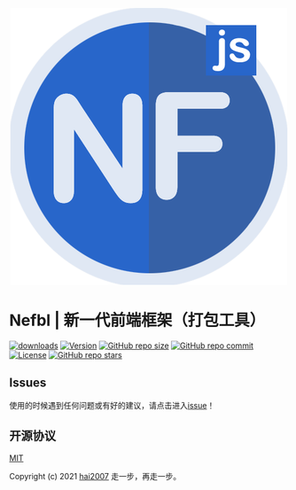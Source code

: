 <p align='center'>
    <a href='https://nefbl.github.io/pack' target='_blank'>
        <img src='./logo.png'>
    </a>
</p>

# Nefbl | 新一代前端框架（打包工具）

<p>
  <a href="https://hai2007.gitee.io/npm-downloads?interval=7&packages=@nefbl/pack"><img src="https://img.shields.io/npm/dm/@nefbl/pack.svg" alt="downloads"></a>
  <a href="https://www.npmjs.com/package/@nefbl/pack"><img src="https://img.shields.io/npm/v/@nefbl/pack.svg" alt="Version"></a>
  <a href="https://github.com/nefbl/pack/graphs/code-frequency" target='_blank'><img alt="GitHub repo size" src="https://img.shields.io/github/repo-size/nefbl/pack"></a>
  <a href="https://github.com/nefbl/pack/graphs/commit-activity" target='_blank'><img alt="GitHub repo commit" src="https://img.shields.io/github/last-commit/nefbl/pack"></a>
  <a href="https://github.com/nefbl/pack/blob/master/LICENSE"><img src="https://img.shields.io/npm/l/@nefbl/pack.svg" alt="License"></a>
  <a href="https://github.com/nefbl/pack" target='_blank'><img alt="GitHub repo stars" src="https://img.shields.io/github/stars/nefbl/pack?style=social"></a>
</p>

## Issues
使用的时候遇到任何问题或有好的建议，请点击进入[issue](https://github.com/nefbl/pack/issues)！

开源协议
---------------------------------------
[MIT](https://github.com/nefbl/pack/blob/master/LICENSE)

Copyright (c) 2021 [hai2007](https://hai2007.gitee.io/sweethome/) 走一步，再走一步。
